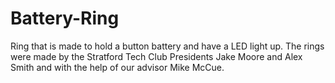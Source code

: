 # Battery-Ring
Ring that is made to hold a button battery and have a LED light up.
The rings were made by the Stratford Tech Club Presidents Jake Moore and Alex Smith and with the help of our advisor Mike McCue. 
